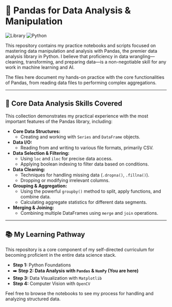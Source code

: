 # 🐼 Pandas for Data Analysis & Manipulation

![Library](https://img.shields.io/badge/Library-Pandas-150458)
![Python](https://img.shields.io/badge/Language-Python-blue)

This repository contains my practice notebooks and scripts focused on mastering data manipulation and analysis with Pandas, the premier data analysis library in Python. I believe that proficiency in data wrangling—cleaning, transforming, and preparing data—is a non-negotiable skill for any work in machine learning and AI.

The files here document my hands-on practice with the core functionalities of Pandas, from reading data files to performing complex aggregations.

---

## 🎯 Core Data Analysis Skills Covered

This collection demonstrates my practical experience with the most important features of the Pandas library, including:

-   **Core Data Structures:**
    -   Creating and working with `Series` and `DataFrame` objects.
-   **Data I/O:**
    -   Reading from and writing to various file formats, primarily CSV.
-   **Data Selection & Filtering:**
    -   Using `loc` and `iloc` for precise data access.
    -   Applying boolean indexing to filter data based on conditions.
-   **Data Cleaning:**
    -   Techniques for handling missing data (`.dropna()`, `.fillna()`).
    -   Dropping or modifying irrelevant columns.
-   **Grouping & Aggregation:**
    -   Using the powerful `groupby()` method to split, apply functions, and combine data.
    -   Calculating aggregate statistics for different data segments.
-   **Merging & Joining:**
    -   Combining multiple DataFrames using `merge` and `join` operations.

---

## 📚 My Learning Pathway

This repository is a core component of my self-directed curriculum for becoming proficient in the entire data science stack.

-   **Step 1:** Python Foundations
-   ➡️ **Step 2: Data Analysis with `Pandas` & `NumPy` (You are here)**
-   **Step 3:** Data Visualization with `Matplotlib`
-   **Step 4:** Computer Vision with `OpenCV`

Feel free to browse the notebooks to see my process for handling and analyzing structured data.
